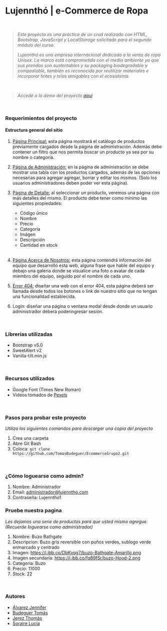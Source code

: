 #  Lujennthó | e-Commerce de Ropa


<br>

> 
> *Este proyecto es una práctica de un crud realizado con HTML, Bootstrap, JavaScript y LocalStorage solicitado para el segundo módulo del curso.*
> 
>*Lujennthó es una empresa internacional dedicada a la venta de ropa Unisex. La marca está comprometida con el medio ambiente ya que sus prendas son sustentables y su packaging biodegradable y compostable, también es reconocida por reutilizar materiales e incorporar tintes y telas amigables con el ecosistema.*
<br>

> *Accedé a la demo del proyecto [aquí](https://lujenntho.netlify.app/index.html)*
> 

<br>

### Requerimientos del proyecto

#### Estructura general del sitio

1. [Página Principal:](https://lujenntho.netlify.app/index.html) esta página mostrará el catálogo de productos previamente cargados desde la página de administración. Además debe contener un filtro que nos permita buscar un producto ya sea por su nombre o categoría.

1. [Página de Administración:](https://lujenntho.netlify.app/pages/admin.html) en la página de administración se debe mostrar una tabla con los productos cargados, además de las opciones necesarias para agregar agregar, borrar y editar los mismos. (Solo los usuarios administradores deben poder ver esta página).

1. [Página de Detalle:](https://lujenntho.netlify.app/pages/detalle.html) al seleccionar un producto, veremos una página con más detalles del mismo. El producto debe tener como mínimo las siguientes propiedades:

    - Código único
    - Nombre
    - Precio
    - Categoría 
    - Imágen
    - Descripción
    - Cantidad en stock
    
    <br>

1. [Página Acerca de Nosotros:](https://lujenntho.netlify.app/pages/aboutus) esta página contendrá información del equipo que desarrolló esta web, alguna frase que hable del equipo y debajo una galería donde se visualice una foto o avatar de cada miembro del equipo, seguido por el nombre de cada uno.

1. [Error 404:](https://lujenntho.netlify.app/pages/error404.html) diseñar una web con el error 404, esta página deberá ser llamada desde todos los botones o link de nuestro sitio que no tengan una funcionalidad establecida.

1. Login: diseñar una página o ventana modal desde donde un usuario administrador deberá poderingresar sesión.

<br>

### Librerías utilizadas
- Bootstrap v5.0
- SweetAlert v2
- Vanilla-tilt.min.js

<br>

### Recursos utilizados
- Google Font (Times New Roman)
- Videos tomados de [Pexels](https://www.pexels.com/)

<br>

### Pasos para probar este proyecto
*Utiliza los siguientes comandos para descargar una copia del proyecto*
1. Crea una carpeta
1. Abre Git Bash
1. Coloca:  `git clone https://github.com/TomasBudeguer/EcommerceGrupo2.git`

<br>

### ¿Cómo loguearse como admin?
1. Nombre: Administrador
1. Email: administrador@lujenntho.com
1. Contraseña: Lujenntho1

### Pruebe nuestra pagina
*Les dejamos una serie de productos para que usted mismo agregue. (Recuerde loguearse como administrador)*
1. Nombre: Buzo Bathgate
1. Descripcion: Buzo gris reversible con puños verdes, sublogo verde enmarcado y centrado
1. Imagen: https://i.ibb.co/DbKvqg7/buzo-Bathgate-Amarillo.png
1. Imagen secundaria: https://i.ibb.co/fq89fSr/buzo-Hood-2.png
1. Categoria: Buzo
1. Precio: 11000
1. Stock: 22

<br>

### Autores
- [Álvarez Jennifer](https://github.com/JennAlvarez)
- [Budeguer Tomás](https://github.com/TomasBudeguer)
- [Jerez Thomás](https://github.com/Thomyjerez)
- [Soraire Lucía](https://github.com/luciasoraire)
